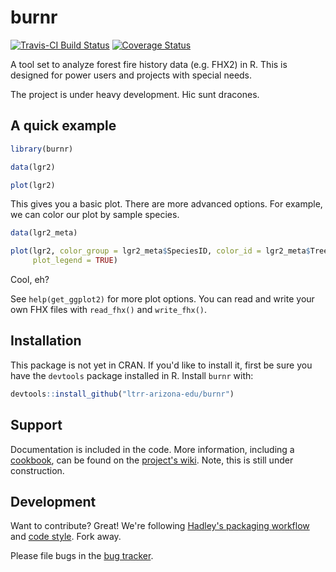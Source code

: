 # burnr

[![Travis-CI Build Status](https://travis-ci.org/ltrr-arizona-edu/burnr.svg?branch=master)](https://travis-ci.org/ltrr-arizona-edu/burnr)
[![Coverage Status](https://coveralls.io/repos/ltrr-arizona-edu/burnr/badge.svg)](https://coveralls.io/r/ltrr-arizona-edu/burnr)

A tool set to analyze forest fire history data (e.g. FHX2) in R. This is designed for power users and projects with special needs.

The project is under heavy development. Hic sunt dracones.

## A quick example

```R
library(burnr)

data(lgr2)

plot(lgr2)
```

This gives you a basic plot. There are more advanced options. For example, we can color our plot by sample species.

```R
data(lgr2_meta)

plot(lgr2, color_group = lgr2_meta$SpeciesID, color_id = lgr2_meta$TreeID,
     plot_legend = TRUE)
```

Cool, eh?

See `help(get_ggplot2)` for more plot options. You can read and write your own FHX files with `read_fhx()` and `write_fhx()`.

## Installation

This package is not yet in CRAN. If you'd like to install it, first be sure you have the `devtools` package installed in R. Install `burnr` with:

```R
devtools::install_github("ltrr-arizona-edu/burnr")
```

## Support

Documentation is included in the code. More information, including a [cookbook](https://github.com/ltrr-arizona-edu/burnr/wiki/burnr-Cookbook), can be found on the [project's wiki](https://github.com/ltrr-arizona-edu/burnr/wiki). Note, this is still under construction.

## Development

Want to contribute? Great! We're following [Hadley's packaging workflow](http://r-pkgs.had.co.nz/) and [code style](http://adv-r.had.co.nz/Style.html). Fork away.

Please file bugs in the [bug tracker](https://github.com/ltrr-arizona-edu/burnr/issues).
